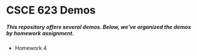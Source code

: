 # CSCE 623 Demos

##### This repository offers several demos. Below, we've organized the demos by homework assignment.

- Homework 4

